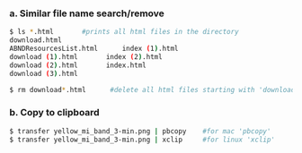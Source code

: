 ### a. Similar file name search/remove
```bash
$ ls *.html       #prints all html files in the directory
download.html
ABNDResourcesList.html		index (1).html
download (1).html		index (2).html
download (2).html		index.html
download (3).html

$ rm download*.html      #delete all html files starting with 'download'
```

### b. Copy to clipboard
```bash
$ transfer yellow_mi_band_3-min.png | pbcopy    #for mac 'pbcopy'
$ transfer yellow_mi_band_3-min.png | xclip     #for linux 'xclip'
```
